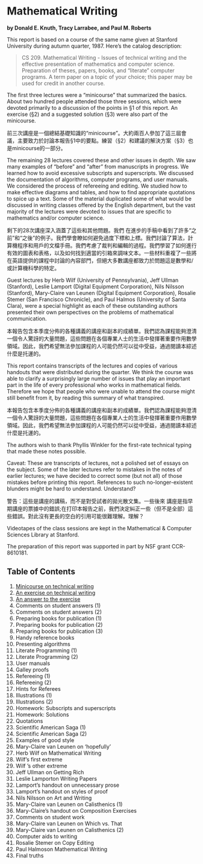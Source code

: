 # Mathematical Writing

**by Donald E. Knuth, Tracy Larrabee, and Paul M. Roberts**

This report is based on a course of the same name given at Stanford University during autumn quarter, 1987. Here’s the catalog description:

> CS 209. Mathematical Writing - Issues of technical writing and the effective presentation of mathematics and computer science. Preparation of theses, papers, books, and “literate” computer programs. A term paper on a topic of your choice; this paper may be used for credit in another course.

The first three lectures were a “minicourse” that summarized the basics. About two hundred people attended those three sessions, which were devoted primarily to a discussion of the points in §1 of this report. An exercise (§2) and a suggested solution (§3) were also part of the minicourse.

前三次講座是一個總結基礎知識的“minicourse”。大約兩百人參加了這三屆會議，主要致力於討論本報告§1中的要點。練習（§2）和建議的解決方案（§3）也是minicourse的一部分。

The remaining 28 lectures covered these and other issues in depth. We saw many examples of “before” and “after” from manuscripts in progress. We learned how to avoid excessive subscripts and superscripts. We discussed the documentation of algorithms, computer programs, and user manuals. We considered the process of refereeing and editing. We studied how to make effective diagrams and tables, and how to find appropriate quotations to spice up a text. Some of the material duplicated some of what would be discussed in writing classes offered by the English department, but the vast majority of the lectures were devoted to issues that are specific to mathematics and/or computer science.

剩下的28次講座深入涵蓋了這些和其他問題。我們 在進步的手稿中看到了許多“之前”和“之後”的例子。我們學會瞭如何避免過度下標和上標。我們討論了算法，計算機程序和用戶的文檔手冊。我們考慮了裁判和編輯的過程。我們學習了如何進行有效的圖表和表格，以及如何找到適當的引箱來調味文本。一些材料重複了一些將在英語提供的課程中討論的內容部門，但絕大多數講座都致力於問題這是數學和/或計算機科學的特定。

Guest lectures by Herb Wilf (University of Pennsylvania), Jeff Ullman (Stanford), Leslie Lamport (Digital Equipment Corporation), Nils Nilsson (Stanford), Mary-Claire van Leunen (Digital Equipment Corporation), Rosalie Stemer (San Francisco Chronicle), and Paul Halmos (University of Santa Clara), were a special highlight as each of these outstanding authors presented their own perspectives on the problems of mathematical communication.

本報告包含本季度分佈的各種講義的講座和副本的成績單。我們認為課程能夠澄清一個令人驚訝的大量問題，這些問題在各個專業人士的生活中發揮著重要作用數學領域。因此，我們希望無法參加課程的人可能仍然可以從中受益，通過閱讀本綜述什麼是托運的。

This report contains transcripts of the lectures and copies of various handouts that were distributed during the quarter. We think the course was able to clarify a surprisingly large number of issues that play an important part in the life of every professional who works in mathematical fields. Therefore we hope that people who were unable to attend the course might still benefit from it, by reading this summary of what transpired.

本報告包含本季度分佈的各種講義的講座和副本的成績單。我們認為課程能夠澄清一個令人驚訝的大量問題，這些問題在各個專業人士的生活中發揮著重要作用數學領域。因此，我們希望無法參加課程的人可能仍然可以從中受益，通過閱讀本綜述什麼是托運的。

The authors wish to thank Phyllis Winkler for the first-rate technical typing that made these notes possible.

Caveat: These are transcripts of lectures, not a polished set of essays on the subject. Some of the later
lectures refer to mistakes in the notes of earlier lectures; we have decided to correct some (but not all) of those mistakes before printing this report. References to such no-longer-existent blunders might be hard to understand. Understand?

警告：這些是講座的講稿，而不是對受試者的拋光散文集。一些後來 講座是指早期講座的票據中的錯誤;在打印本報告之前，我們決定糾正一些（但不是全部）這些錯誤。對此沒有更長的空白的引用可能很難理解。理解？

Videotapes of the class sessions are kept in the Mathematical & Computer Sciences Library at Stanford.

The preparation of this report was supported in part by NSF grant CCR-8610181.

## Table of Contents

1. [Minicourse on technical writing](knuth-mathwriting-ch1.md)
2. [An exercise on technical writing](knuth-mathwriting-ch2.md)
3. [An answer to the exercise](knuth-mathwriting-ch3.md)
4. Comments on student answers (1)
5. Comments on student answers (2)
6. Preparing books for publication (1)
7. Preparing books for publication (2)
8. Preparing books for publication (3)
9. Handy reference books
10. Presenting algorithms
11. Literate Programming (1)
12. Literate Programming (2)
13. User manuals
14. Galley proofs
15. Refereeing (1)
16. Refereeing (2)
17. Hints for Referees
18. Illustrations (1)
19. Illustrations (2)
20. Homework: Subscripts and superscripts
21. Homework: Solutions
22. Quotations
23. Scientific American Saga (1)
24. Scientific American Saga (2)
25. Examples of good style
26. Mary-Claire van Leunen on ‘hopefully’
27. Herb Wilf on Mathematical Writing
28. Wilf’s first extreme
29. Wilf ’s other extreme
30. Jeff Ullman on Getting Rich
31. Leslie Lamporton Writing Papers
32. Lamport’s handout on unnecessary prose
33. Lamport’s handout on styles of proof
34. Nils Nilsson on Art and Writing
35. Mary-Claire van Leunen on Calisthenics (1)
36. Mary-Claire’s handout on Composition Exercises
37. Comments on student work
38. Mary-Claire van Leunen on Which vs. That
39. Mary-Claire van Leunen on Calisthenics (2)
40. Computer aids to writing
41. Rosalie Stemer on Copy Editing
42. Paul Halmoson Mathematical Writing
43. Final truths
